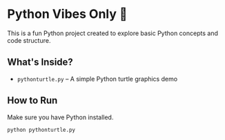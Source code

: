 # Python Vibes Only 🐍

This is a fun Python project created to explore basic Python concepts and code structure.

## What's Inside?

- `pythonturtle.py` – A simple Python turtle graphics demo

## How to Run

Make sure you have Python installed.

```bash
python pythonturtle.py
